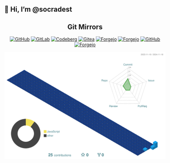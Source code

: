 ## 👋 Hi, I’m @socradest




<div align="center">

<h2>Git Mirrors</h2>

[![GitHub](https://img.shields.io/static/v1?logo=github&label=&message=GitHub&color=000&style=flat)]()
[![GitLab](https://img.shields.io/static/v1?logo=gitlab&label=&message=GitLab&color=000&style=flat)]()
[![Codeberg](https://img.shields.io/static/v1?logo=codeberg&label=&message=Codeberg&color=000&style=flat)]()
[![Gitea](https://img.shields.io/static/v1?logo=gitea&label=&message=Gitea&color=000&style=flat)]()
[![Forgejo](https://img.shields.io/static/v1?logo=forgejo&label=&message=Forgejo&color=000&style=flat)]()
[![Forgejo](https://img.shields.io/static/v1?logo=bitbucket&label=&message=BitBucket&color=000&style=flat)]()
[![GitHub](https://img.shields.io/static/v1?logo=sourceforge&label=&message=SourceForge&color=000&style=flat)]()
[![Forgejo](https://img.shields.io/static/v1?logo=phabricator&label=&message=Phabricator&color=000&style=flat)]()
</div>

![](./profile-3d-contrib/profile-3d-contrib.svg)
